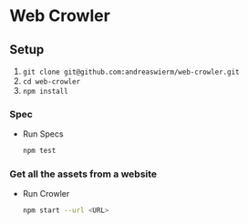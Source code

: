 # Web Crowler

## Setup
1. `git clone git@github.com:andreaswierm/web-crowler.git`
1. `cd web-crowler`
1. `npm install`

### Spec

* Run Specs
  ```sh
  npm test
  ```

### Get all the assets from a website

* Run Crowler
  ```sh
  npm start --url <URL>
  ```
